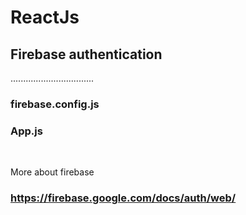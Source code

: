 # ReactJs
## Firebase authentication

<p>.................................</p>

### firebase.config.js
### App.js
<br>

More about firebase

### https://firebase.google.com/docs/auth/web/